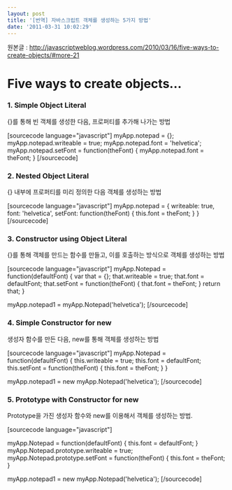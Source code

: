 ```yaml
---
layout: post
title: '[번역] 자바스크립트 객체를 생성하는 5가지 방법'
date: '2011-03-31 10:02:29'
---
```


원본글 : <a href="http://javascriptweblog.wordpress.com/2010/03/16/five-ways-to-create-objects/#more-21">http://javascriptweblog.wordpress.com/2010/03/16/five-ways-to-create-objects/#more-21</a>
<h1>Five ways to create objects…</h1>
<h3>1. Simple Object Literal</h3>
{}를 통해 빈 객체를 생성한 다음, 프로퍼티를 추가해 나가는 방법

[sourcecode language="javascript"]
myApp.notepad  = {};
myApp.notepad.writeable = true;
myApp.notepad.font  = 'helvetica';
myApp.notepad.setFont = function(theFont) {
    myApp.notepad.font = theFont;
}
[/sourcecode]
<h3>2. Nested Object Literal</h3>
{} 내부에 프로퍼티를 미리 정의한 다음 객체를 생성하는 방법

[sourcecode language="javascript"]
myApp.notepad  = {
    writeable: true,
    font: 'helvetica',
    setFont: function(theFont) {
        this.font = theFont;
    }
}
[/sourcecode]
<h3>3. Constructor using Object Literal</h3>
{}를 통해 객체를 만드는 함수를 만들고, 이를 호출하는 방식으로 객체를 생성하는 방법

[sourcecode language="javascript"]
myApp.Notepad = function(defaultFont) {
    var  that = {};
    that.writeable = true;
    that.font = defaultFont;
    that.setFont = function(theFont) {
        that.font = theFont;
    }
    return that;
}

myApp.notepad1 =  myApp.Notepad('helvetica');
[/sourcecode]
<h3>4. Simple Constructor for new</h3>
생성자 함수를 만든 다음, new를 통해 객체를 생성하는 방법

[sourcecode language="javascript"]
myApp.Notepad = function(defaultFont) {
    this.writeable = true;
    this.font = defaultFont;
    this.setFont = function(theFont) {
        this.font = theFont;
    }
}

myApp.notepad1  = new myApp.Notepad('helvetica');
[/sourcecode]
<h3>5. Prototype with Constructor for new</h3>
Prototype을 가진 생성자 함수와 new를 이용해서 객체를 생성하는 방법.

[sourcecode language="javascript"]

myApp.Notepad = function(defaultFont) {
    this.font = defaultFont;
}
myApp.Notepad.prototype.writeable  = true;
myApp.Notepad.prototype.setFont  = function(theFont) {
    this.font = theFont;
}

myApp.notepad1  = new myApp.Notepad('helvetica');
[/sourcecode]